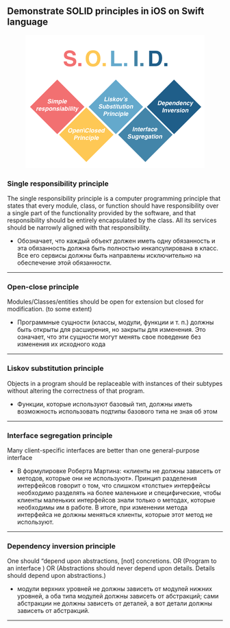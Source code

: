 ## Demonstrate SOLID principles in iOS on Swift language

<p align="center">
  <img src="https://github.com/vkrotin/SOLIDexamples/blob/main/ExampleSOLID/Images/SOLID.png?raw=true">
</p>


### Single responsibility principle

The single responsibility principle is a computer programming principle that states that every module, class, or function should have responsibility over a single part of the functionality provided by the software, and that responsibility should be entirely encapsulated by the class. All its services should be narrowly aligned with that responsibility.

* Обозначает, что  каждый объект должен иметь одну обязанность и эта обязанность должна быть полностью инкапсулирована в класс. Все его сервисы должны быть направлены исключительно на обеспечение этой обязанности.
--------
### Open-close principle

Modules/Classes/entities should be open for extension but closed for modification. (to some extent)

* Программные сущности (классы, модули, функции и т. п.) должны быть открыты для расширения, но закрыты для изменения. Это означает, что эти сущности могут менять свое поведение без изменения их исходного кода
--------
### Liskov substitution principle

Objects in a program should be replaceable with instances of their subtypes without altering the correctness of that program.

* Функции, которые используют базовый тип, должны иметь возможность использовать подтипы базового типа не зная об этом
--------
### Interface segregation principle

Many client-specific interfaces are better than one general-purpose interface

* В формулировке Роберта Мартина: «клиенты не должны зависеть от методов, которые они не используют». Принцип разделения интерфейсов говорит о том, что слишком «толстые» интерфейсы необходимо разделять на более маленькие и специфические, чтобы клиенты маленьких интерфейсов знали только о методах, которые необходимы им в работе. В итоге, при изменении метода интерфейса не должны меняться клиенты, которые этот метод не используют.
--------
### Dependency inversion principle 

One should “depend upon abstractions, [not] concretions. OR (Program to an interface ) OR (Abstractions should never depend upon details. Details should depend upon abstractions.)

* модули верхних уровней не должны зависеть от модулей нижних уровней, а оба типа модулей должны зависеть от абстракций; сами абстракции не должны зависеть от деталей, а вот детали должны зависеть от абстракций.
--------
